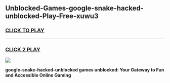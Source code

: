 
## Unblocked-Games-google-snake-hacked-unblocked-Play-Free-xuwu3
<h3>
<a href="https://premium76.site?title=google-snake-hacked-unblocked&ref=18A1">CLICK TO PLAY</a></h3>
<hr>

<h3>
<a href="https://premium76.site?title=google-snake-hacked-unblocked&ref=18A1">CLICK 2 PLAY</a>
  
</h3>

<a href="https://premium76.site?title=google-snake-hacked-unblocked&ref=18A1"><img src="https://clearcache.store/games.png"></a>


**google-snake-hacked-unblocked games unblocked: Your Gateway to Fun and Accessible Online Gaming**
